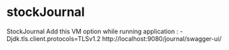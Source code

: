 # stockJournal
StockJournal
Add this VM option while running application : -Djdk.tls.client.protocols=TLSv1.2
http://localhost:9080/journal/swagger-ui/
